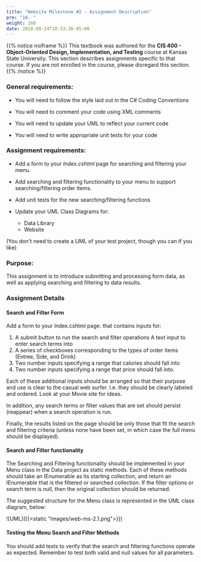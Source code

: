 ```yaml
---
title: "Website Milestone #2 - Assignment Description"
pre: "16. "
weight: 160
date: 2018-08-24T10:53:26-05:00
---
```


{{% notice noiframe %}}
This textbook was authored for the **CIS 400 - Object-Oriented Design, Implementation, and Testing** course at Kansas State University.  This section describes assignments specific to that course.  If you are not enrolled in the course, please disregard this section.
{{% /notice %}}


### General requirements:

* You will need to follow the style laid out in the C# Coding Conventions

* You will need to comment your code using XML comments

* You will need to update your UML to reflect your current code

* You will need to write appropriate unit tests for your code

### Assignment requirements:

* Add a form to your _Index.cshtml_ page for searching and filtering your menu.

* Add searching and filtering functionality to your menu to support searching/filtering order items.

* Add unit tests for the new searching/filtering functions

* Update your UML Class Diagrams for:
  * Data Library
  * Website

(You don't need to create a UML of your test project, though you can if you like)

### Purpose:

This assignment is to introduce submitting and processing form data, as well as applying searching and filtering to data results.

### Assignment Details

#### Search and Filter Form
Add a form to your Index.cshtml page. that contains inputs for:

1. A submit button to run the search and filter operations
A text input to enter search terms into
2. A series of checkboxes corresponding to the types of order items (Entree, Side, and Drink)
3. Two number inputs specifying a range that calories should fall into
4. Two number inputs specifying a range that price should fall into.

Each of these additional inputs should be arranged so that their purpose and use is clear to the casual web surfer. I.e. they should be clearly labeled and ordered. Look at your Movie site for ideas.

In addition, any search terms or filter values that are set should persist (reappear) when a search operation is run.

Finally, the results listed on the page should be only those that fit the search and filtering criteria (unless none have been set, in which case the full menu should be displayed).

#### Search and Filter functionality
The Searching and Filtering functionality should be implemented in your Menu class in the Data project as static methods. Each of these methods should take an IEnumerable<IOrderItem> as its starting collection, and return an IEnumerable<IOrderItem> that is the filtered or searched collection. If the filter options or search term is null, then the original collection should be returned.

The suggested structure for the Menu class is represented in the UML class diagram, below:

![UML]({{<static "images/web-ms-2.1.png">}})

#### Testing the Menu Search and Filter Methods
You should add tests to verify that the search and filtering functions operate as expected. Remember to test both valid and null values for all parameters.